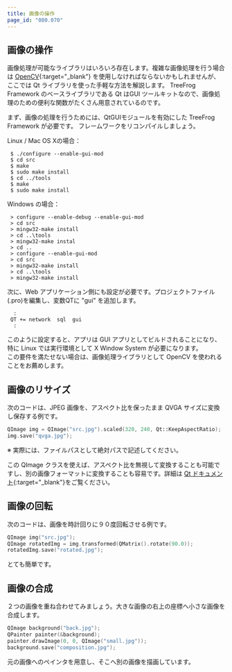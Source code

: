 ```yaml
---
title: 画像の操作
page_id: "080.070"
---
```


## 画像の操作

画像処理が可能なライブラリはいろいろ存在します。複雑な画像処理を行う場合は [OpenCV](http://opencv.org/){:target="_blank"} を使用しなければならないかもしれませんが、ここでは Qt ライブラリを使った手軽な方法を解説します。 TreeFrog Framework のベースライブラリである Qt はGUI ツールキットなので、画像処理のための便利な関数がたくさん用意されているのです。

まず、画像の処理を行うためには、QtGUIモジュールを有効にした TreeFrog Framework が必要です。
フレームワークをリコンパイルしましょう。

Linux / Mac OS Xの場合：

```
 $ ./configure --enable-gui-mod
 $ cd src
 $ make
 $ sudo make install
 $ cd ../tools
 $ make
 $ sudo make install
```

Windows の場合：

```
 > configure --enable-debug --enable-gui-mod
 > cd src
 > mingw32-make install
 > cd ..\tools
 > mingw32-make instal
 > cd ..
 > configure --enable-gui-mod
 > cd src
 > mingw32-make install
 > cd ..\tools
 > mingw32-make install
```

次に、Web アプリケーション側にも設定が必要です。プロジェクトファイル(.pro)を編集し、変数QTに "gui" を追加します。

```
  :
 QT += network  sql  gui
  :
```

このように設定すると、アプリは GUI アプリとしてビルドされることになり、特に Linux では実行環境として X Window System が必要になります。<br>
この要件を満たせない場合は、画像処理ライブラリとして OpenCV を使われることをお薦めします。

## 画像のリサイズ

次のコードは、JPEG 画像を、アスペクト比を保ったまま QVGA サイズに変換し保存する例です。

```c++
QImage img = QImage("src.jpg").scaled(320, 240, Qt::KeepAspectRatio);
img.save("qvga.jpg");
```

※ 実際には、ファイルパスとして絶対パスで記述してください。

この QImage クラスを使えば、アスペクト比を無視して変換することも可能ですし、別の画像フォーマットに変換することも容易です。詳細は [Qt ドキュメント](https://doc.qt.io/qt-5/){:target="_blank"}をご覧ください。

## 画像の回転

次のコードは、画像を時計回りに９０度回転させる例です。

```c++
QImage img("src.jpg");
QImage rotatedImg = img.transformed(QMatrix().rotate(90.0));
rotatedImg.save("rotated.jpg");
```

とても簡単です。

## 画像の合成

２つの画像を重ね合わせてみましょう。大きな画像の右上の座標へ小さな画像を合成します。

```c++
QImage background("back.jpg");
QPainter painter(&background);
painter.drawImage(0, 0, QImage("small.jpg"));
background.save("composition.jpg");
```

元の画像へのペインタを用意し、そこへ別の画像を描画しています。